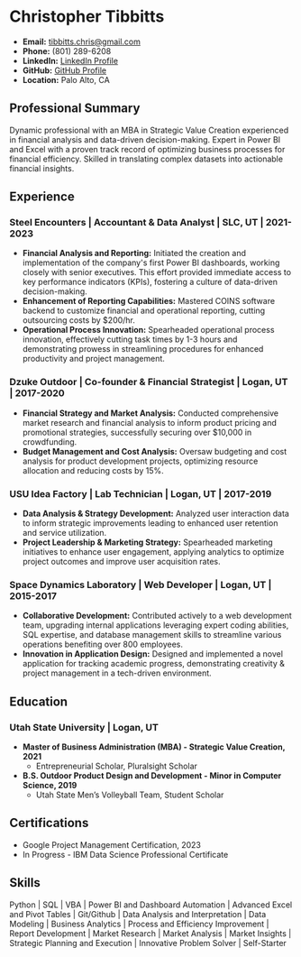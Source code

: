 # Christopher Tibbitts

- **Email:** tibbitts.chris@gmail.com
- **Phone:** (801) 289-6208
- **LinkedIn:** [LinkedIn Profile](https://www.linkedin.com/in/christopher-tibbitts/)
- **GitHub:** [GitHub Profile](https://github.com/ctibby)
- **Location:** Palo Alto, CA

## Professional Summary

Dynamic professional with an MBA in Strategic Value Creation experienced in financial analysis and data-driven decision-making. Expert in Power BI and Excel with a proven track record of optimizing business processes for financial efficiency. Skilled in translating complex datasets into actionable financial insights.

## Experience

### Steel Encounters | Accountant & Data Analyst | SLC, UT | 2021-2023

- **Financial Analysis and Reporting:** Initiated the creation and implementation of the company's first Power BI dashboards, working closely with senior executives. This effort provided immediate access to key performance indicators (KPIs), fostering a culture of data-driven decision-making.
- **Enhancement of Reporting Capabilities:** Mastered COINS software backend to customize financial and operational reporting, cutting outsourcing costs by $200/hr.
- **Operational Process Innovation:** Spearheaded operational process innovation, effectively cutting task times by 1-3 hours and demonstrating prowess in streamlining procedures for enhanced productivity and project management.

### Dzuke Outdoor | Co-founder & Financial Strategist | Logan, UT | 2017-2020

- **Financial Strategy and Market Analysis:** Conducted comprehensive market research and financial analysis to inform product pricing and promotional strategies, successfully securing over $10,000 in crowdfunding.
- **Budget Management and Cost Analysis:** Oversaw budgeting and cost analysis for product development projects, optimizing resource allocation and reducing costs by 15%.

### USU Idea Factory | Lab Technician | Logan, UT | 2017-2019

- **Data Analysis & Strategy Development:** Analyzed user interaction data to inform strategic improvements leading to enhanced user retention and service utilization.
- **Project Leadership & Marketing Strategy:** Spearheaded marketing initiatives to enhance user engagement, applying analytics to optimize project outcomes and improve user acquisition rates.

### Space Dynamics Laboratory | Web Developer | Logan, UT | 2015-2017

- **Collaborative Development:** Contributed actively to a web development team, upgrading internal applications leveraging expert coding abilities, SQL expertise, and database management skills to streamline various operations benefiting over 800 employees.
- **Innovation in Application Design:** Designed and implemented a novel application for tracking academic progress, demonstrating creativity & project management in a tech-driven environment.

## Education

### Utah State University | Logan, UT

- **Master of Business Administration (MBA) - Strategic Value Creation, 2021**
  - Entrepreneurial Scholar, Pluralsight Scholar
- **B.S. Outdoor Product Design and Development - Minor in Computer Science, 2019**
  - Utah State Men’s Volleyball Team, Student Scholar

## Certifications

- Google Project Management Certification, 2023
- In Progress - IBM Data Science Professional Certificate

## Skills

Python | SQL | VBA | Power BI and Dashboard Automation | Advanced Excel and Pivot Tables | Git/Github | Data Analysis and Interpretation | Data Modeling | Business Analytics | Process and Efficiency Improvement | Report Development | Market Research | Market Analysis | Market Insights | Strategic Planning and Execution | Innovative Problem Solver | Self-Starter
